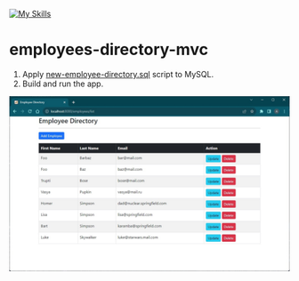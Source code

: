[![My Skills](https://skillicons.dev/icons?i=java,spring,hibernate,mysql,html,bootstrap&theme=light)](https://skillicons.dev)
# employees-directory-mvc

1. Apply [new-employee-directory.sql](./new-employee-directory.sql) script to MySQL.
2. Build and run the app.

![screenshot](src/main/resources/static/screenshot.jpg?raw=true)
